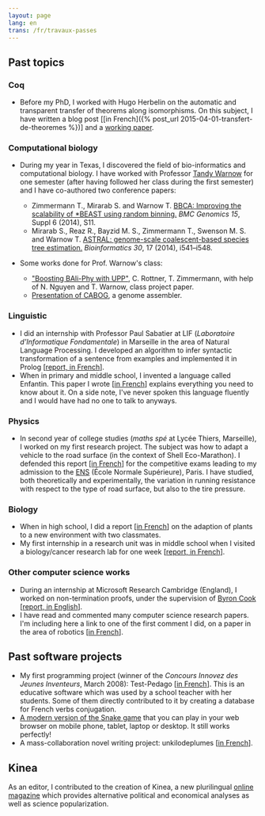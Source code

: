 ```yaml
---
layout: page
lang: en
trans: /fr/travaux-passes
---
```


Past topics
-----------

### Coq

- Before my PhD, I worked with Hugo Herbelin on the automatic and transparent transfer of theorems along isomorphisms. On this subject, I have written a blog post [[in French]({% post_url 2015-04-01-transfert-de-theoremes %})] and a [working paper](https://hal.inria.fr/hal-01152588).

### Computational biology

* During my year in Texas, I discovered the field of bio-informatics and computational biology. I have worked with Professor [Tandy Warnow](http://en.wikipedia.org/wiki/Tandy_Warnow) for one semester (after having followed her class during the first semester) and I have co-authored two conference papers:
  * Zimmermann T., Mirarab S. and Warnow T. [BBCA: Improving the scalability of *BEAST using random binning.](http://www.biomedcentral.com/1471-2164/15/S6/S11) _BMC Genomics 15_, Suppl 6 (2014), S11.
  * Mirarab S., Reaz R., Bayzid M. S., Zimmermann T., Swenson M. S. and Warnow T. [ASTRAL: genome-scale coalescent-based species tree estimation.](http://bioinformatics.oxfordjournals.org/content/30/17/i541.long) _Bioinformatics 30_, 17 (2014), i541–i548.

* Some works done for Prof. Warnow's class:
  * ["Boosting BAli-Phy with UPP"](/pdf/boosting-bali-phy.pdf),	C. Rottner, T. Zimmermann, with help of N. Nguyen and T. Warnow, class project paper.
  * [Presentation of CABOG](/pdf/presentation-CABOG.pdf), a genome assembler.

### Linguistic

* I did an internship with Professor Paul Sabatier at LIF (_Laboratoire d'Informatique Fondamentale_) in Marseille in the area of Natural Language Processing. I developed an algorithm to infer syntactic transformation of a sentence from examples and implemented it in Prolog [[report, in French](/pdf/stage-LIF.pdf)].
* When in primary and middle school, I invented a language called Enfantin.	This paper I wrote [[in French](/pdf/enfantin.pdf)]	explains everything you need to know about it. On a side note, I've never spoken this language fluently	and I would have had no one to talk to anyways.

### Physics

* In second year of college studies	(_maths spé_ at Lycée Thiers, Marseille), I worked on my first research project. The subject was how to adapt a vehicle to the road surface (in the context of Shell Eco-Marathon). I defended this report [[in French](/pdf/TIPE.pdf)] for the competitive exams leading to my admission to	the [ENS](http://www.ens.fr) (École Normale Supérieure), Paris.	I have studied, both theoretically and experimentally, the variation in running resistance with respect to the type of road surface, but also to the tire pressure.

### Biology

* When in high school, I did a report [[in French](/pdf/TPE.pdf)] on the adaption of plants	to a new environment with two classmates.
* My first internship in a research unit was in middle school when I visited a biology/cancer research lab for one week	[[report, in French](/pdf/stage-IGC.pdf)].

### Other computer science works

* During an internship at Microsoft Research Cambridge (England), I worked on non-termination proofs, under the supervision of [Byron Cook](http://en.wikipedia.org/wiki/Byron_Cook_%28computer_scientist%29) [[report, in English](/pdf/internship-MSRC.pdf)].
* I have read and commented many computer science research papers. I'm including here a link to one of the first comment I did, on a paper in the area of robotics [[in French](/pdf/planification-trajectoires.pdf)].

Past software projects
----------------------

* My first programming project (winner of the _Concours Innovez des Jeunes Inventeurs_,	March 2008): Test-Pedago [[in French](/test-pedago)]. This is an educative software which was used by a school teacher with her students. Some of them directly contributed to it by creating a database for French	verbs conjugation.
* [A modern version of the Snake game](/zimmisapps/en) that you	can play in your web browser on mobile phone, tablet, laptop or desktop. It still works perfectly!
* A mass-collaboration novel writing project: unkilodeplumes [[in French](https://unkilodeplumes.github.io)].

Kinea
-----

As an editor, I contributed to the creation of Kinea, a new plurilingual [online magazine](http://kinea.media) which provides alternative political and economical analyses as well as science popularization.
